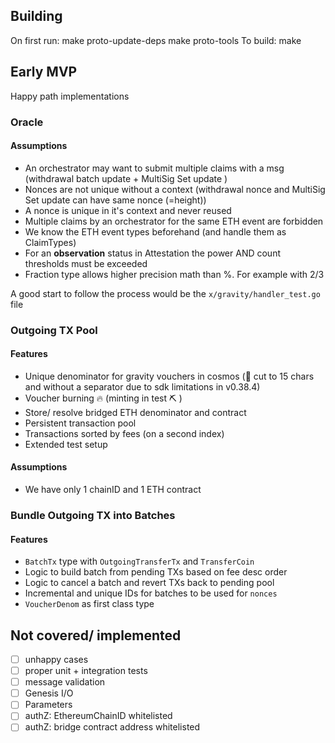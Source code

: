 ## Building

On first run:
make proto-update-deps
make proto-tools
To build:
make

## Early MVP

Happy path implementations

### Oracle

#### Assumptions

- An orchestrator may want to submit multiple claims with a msg (withdrawal batch update + MultiSig Set update )
- Nonces are not unique without a context (withdrawal nonce and MultiSig Set update can have same nonce (=height))
- A nonce is unique in it's context and never reused
- Multiple claims by an orchestrator for the same ETH event are forbidden
- We know the ETH event types beforehand (and handle them as ClaimTypes)
- For an **observation** status in Attestation the power AND count thresholds must be exceeded
- Fraction type allows higher precision math than %. For example with 2/3

A good start to follow the process would be the `x/gravity/handler_test.go` file

### Outgoing TX Pool

#### Features

- Unique denominator for gravity vouchers in cosmos (🚧 cut to 15 chars and without a separator due to sdk limitations in v0.38.4)
- Voucher burning 🔥 (minting in test ⛏️ )
- Store/ resolve bridged ETH denominator and contract
- Persistent transaction pool
- Transactions sorted by fees (on a second index)
- Extended test setup

#### Assumptions

- We have only 1 chainID and 1 ETH contract

### Bundle Outgoing TX into Batches

#### Features

- `BatchTx` type with `OutgoingTransferTx` and `TransferCoin`
- Logic to build batch from pending TXs based on fee desc order
- Logic to cancel a batch and revert TXs back to pending pool
- Incremental and unique IDs for batches to be used for `nonces`
- `VoucherDenom` as first class type

## Not covered/ implemented

- [ ] unhappy cases
- [ ] proper unit + integration tests
- [ ] message validation
- [ ] Genesis I/O
- [ ] Parameters
- [ ] authZ: EthereumChainID whitelisted
- [ ] authZ: bridge contract address whitelisted

